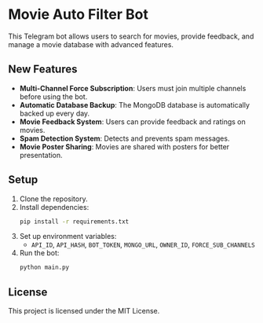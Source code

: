 # Movie Auto Filter Bot

This Telegram bot allows users to search for movies, provide feedback, and manage a movie database with advanced features.

## New Features

- **Multi-Channel Force Subscription**: Users must join multiple channels before using the bot.
- **Automatic Database Backup**: The MongoDB database is automatically backed up every day.
- **Movie Feedback System**: Users can provide feedback and ratings on movies.
- **Spam Detection System**: Detects and prevents spam messages.
- **Movie Poster Sharing**: Movies are shared with posters for better presentation.

## Setup

1. Clone the repository.
2. Install dependencies:
    ```bash
    pip install -r requirements.txt
    ```
3. Set up environment variables:
    - `API_ID`, `API_HASH`, `BOT_TOKEN`, `MONGO_URL`, `OWNER_ID`, `FORCE_SUB_CHANNELS`
4. Run the bot:
    ```bash
    python main.py
    ```

## License

This project is licensed under the MIT License.

